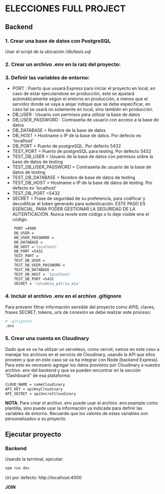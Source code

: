 # ELECCIONES FULL PROJECT

## Backend

### 1. Crear una base de datos con PostgreSQL

Usar el script de la ubicación /db/tesis.sql

### 2. Crear un archivo .env en la raíz del proyecto:

### 3. Definir las variables de entorno:

- PORT : Puerto que usuará Express para iniciar el proyecto en local, en caso de estar ejecutandose en producción, este se ajustará automáticamente según el entorno en producción, a menos que el servidor donde se vaya a alojar indique que se debe especificar, en caso tal se usará no solamente en local, sino también en producción.
- DB_USER : Usuario con permisos para utilizar la base de datos
- DB_USER_PASSWORD : Contraseña de usuario con acceso a la base de datos
- DB_DATABASE = Nombre de la base de datos
- DB_HOST = Hostname o IP de la base de datos. Por defecto es 'localhost'
- DB_PORT = Puerto de postgreSQL. Por defecto 5432
- TEST_PORT = Puerto de postgreSQL para testing. Por defecto 5432
- TEST_DB_USER = Usuario de la base de datos con permisos sobre la base de datos de testing
- TEST_DB_USER_PASSWORD = Contraseña de usuario de la base de datos de testing
- TEST_DB_DATABASE = Nombre de base de datos de testing
- TEST_DB_HOST = Hostname o IP de la base de datos de testing. Por defecto es 'localhost'
- TEST_DB_PORT =5432
- SECRET = Frase de seguridad de su preferencia, para codificar y decodificar el token generado para autenticación. ESTE PASO ES ESENCIAL, PARA PODER GESTIONAR LA SEGURIDAD DE LA AUTENTICACIÓN. Nunca revele este código o lo deje visible ene el código. 

```bash
    PORT =4000
    DB_USER =
    DB_USER_PASSWORD =
    DB_DATABASE =
    DB_HOST ='localhost'
    DB_PORT =5432
    TEST_PORT =
    TEST_DB_USER =
    TEST_DB_USER_PASSWORD = 
    TEST_DB_DATABASE =
    TEST_DB_HOST = 'localhost'
    TEST_DB_PORT =5432
    SECRET = 'colombia_patria_mia'
```

### 4. Incluir el archivo .env en el archivo .gitignore

Para prevenir filtrar información sensible del proyecto como APIS, claves, frases SECRET, tokens, urls de conexión se debe realizar este proceso:

```bash
# .gitignore
.env
```

### 5. Crear una cuenta en Cloudinary

Dado que se va ha utilizar un serveless, como vercel, vamos en este caso a manejar los archivos en el servicio de Cloudinary, usando la API que ellos proveen y que en este caso se va ha integrar con Node (backend Express). Para esto es necesario agregar los datos provistos por Cloudinary a nuestro archivo .env del backend y que se pueden encontrar en la sección "Dashboard" de esa plataforma:

```bash
CLOUD_NAME = nameCloudinary 
API_KEY = apiKeyCloudinary
API_SECRET = apiSecretCloudinary 
```

**NOTA**: Para crear el archivo .env puede usar el archivo .env.example como plantilla, sino puede usar la información ya indicada para definir las variables de entorno. Recuerde que los valores de estas variables son personalizados a su proyecto.

## Ejecutar proyecto

### Backend

Usando la terminal, ejecutar:

```bash
npm run dev
```

Url por defecto: http://localhost:4000


**JOIN**

